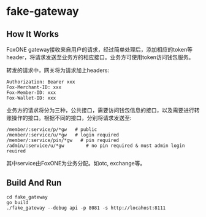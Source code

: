 # fake-gateway

## How It Works

FoxONE gateway接收来自用户的请求，经过简单处理后，添加相应的token等header，将请求发送至业务方的相应接口。业务方可使用token访问钱包服务。

转发的请求中，网关将为请求加上headers:

```text
Authorization: Bearer xxx
Fox-Merchant-ID: xxx
Fox-Member-ID: xxx
Fox-Wallet-ID: xxx
```

业务方的请求将分为三种，公共接口，需要访问钱包信息的接口，以及需要进行转账操作的接口。根据不同的接口，分别将请求发送至:

```text
/member/:service/p/*gw   # public
/member/:service/u/*gw   # login required
/member/:service/pin/*gw   # pin required
/admin/:service/u/*gw        # no pin required & must admin login reuired
```

其中service由FoxONE为业务分配。如otc, exchange等。

## Build And Run

```shell
cd fake_gateway
go build
./fake_gateway --debug api -p 8081 -s http://locahost:8111
```